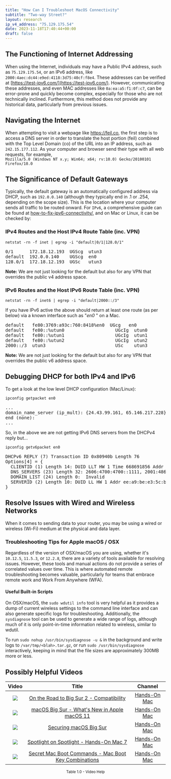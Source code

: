 ```yaml
---
title: "How Can I Troubleshoot MacOS Connectivity"
subtitle: "Two-way Street?"
layout: research
ip_v4_address: "75.129.175.54"
date: 2023-11-18T17:40:44+00:00
draft: false
---
```


## The Functioning of Internet Addressing

When using the Internet, individuals may have a Public IPv4 address, such as ```75.129.175.54```, or an IPv6 address, like ```2000:4aec:dc44:e9ed:4118:3d75:40cf:f8e4```. These addresses can be verified at [https://test-ipv6.com/](https://test-ipv6.com/). However, communicating these addresses, and even MAC addresses like ```0a:ea:a5:f1:0f:c7```, can be error-prone and quickly become complex, especially for those who are not technically inclined. Furthermore, this method does not provide any historical data, particularly from previous issues.
## Navigating the Internet

When attempting to visit a webpage like https://feil.co, the first step is to access a DNS server in order to translate the host portion (feil) combined with the Top Level Domain (co) of the URL into an IP address, such as ```242.15.177.112```. As your computer and browser send their type with all web requests, for example, <br>```Mozilla/5.0 (Windows NT x.y; Win64; x64; rv:10.0) Gecko/20100101 Firefox/10.0```
## The Significance of Default Gateways

Typically, the default gateway is an automatically configured address via DHCP, such as ```192.0.0.140``` (although they typically end in .1 or .254, depending on the scope size). This is the location where your computer sends all traffic to be routed onward. For ```IPv6```, a comprehensive guide can be found at [how-to-fix-ipv6-connectivity/](/blog/how-to-fix-ipv6-connectivity/), and on Mac or Linux, it can be checked by: <br>
### IPv4 Routes and the Host IPv4 Route Table (inc. VPN)
```netstat -rn -f inet | egrep -i "default|0/1|128.0/1"```

<pre>
0/1      172.18.12.193  UGScg  utun3
default  192.0.0.140    UGScg  en0
128.0/1  172.18.12.193  UGSc   utun3</pre>

**Note:** We are not just looking for the default but also for any VPN that overrides the public v4 address space.

### IPv6 Routes and the Host IPv6 Route Table (inc. VPN)
```netstat -rn -f inet6 | egrep -i "default|2000::/3"```

If you have IPv6 active the above should return at least one route (as per below) via a known interface such as "_en0_ " on a Mac. 

<pre>
default   fe80:3769:a93c:760:8418%en0  UGcg   en0
default   fe80::%utun0                   UGcIg  utun0
default   fe80::%utun1                   UGcIg  utun1
default   fe80::%utun2                   UGcIg  utun2
2000::/3  utun3                          USc    utun3</pre>

**Note:** We are not just looking for the default but also for any VPN that overrides the public v6 address space.
<br>

## Debugging DHCP for both IPv4 and IPv6

To get a look at the low level DHCP configuration (Mac/Linux): 

```ipconfig getpacket en0```

<pre>
...
domain_name_server (ip_mult): {24.43.99.161, 65.146.217.228}
end (none):
...</pre>

So, in the above we are not getting IPv6 DNS servers from the DHCPv4 reply but...

```ipconfig getv6packet en0```

<pre>
DHCPv6 REPLY (7) Transaction ID 0x80940b Length 76
Options[4] = {
  CLIENTID (1) Length 14: DUID LLT HW 1 Time 668691856 Addr 0a:ea:a5:f1:0f:c7
  DNS_SERVERS (23) Length 32: 2606:4700:4700::1111, 2001:4860:4860::8844
  DOMAIN_LIST (24) Length 0:  Invalid
  SERVERID (2) Length 10: DUID LL HW 1 Addr ee:a9:be:e3:5c:ba
}</pre>




## Resolve Issues with Wired and Wireless Networks

When it comes to sending data to your router, you may be using a wired or wireless (Wi-Fi) medium at the physical and data layer.
### Troubleshooting Tips for Apple macOS / OSX
Regardless of the version of OSX/macOS you are using, whether it's ```10.12.5```, ```11.5.3```, or ```12.2.8```, there are a variety of tools available for resolving issues. However, these tools and manual actions do not provide a series of correlated values over time. This is where automated remote troubleshooting becomes valuable, particularly for teams that embrace remote work and Work From Anywhere (WFA).
#### Useful Built-in Scripts
On OSX/macOS, the ```sudo wdutil info``` tool is very helpful as it provides a dump of current wireless settings to the command line interface and can also generate specific logs for troubleshooting. Additionally, the ```sysdiagnose``` tool can be used to generate a wide range of logs, although much of it is only point-in-time information related to wireless, similar to wdutil.

To run ```sudo nohup /usr/bin/sysdiagnose -u &``` in the background and write logs to ```/var/tmp/<blah>.tar.gz```, or run ```sudo /usr/bin/sysdiagnose``` interactively, keeping in mind that the file sizes are approximately 300MB more or less.
## Possibly Helpful Videos

<link href="/plugins/lity/css/lity.min.css" rel="stylesheet">
<script src="/plugins/lity/js/lity.min.js"></script>
<div class="table1-start"></div>

|Video | Title | Channel |
| :---: | :---: | :---: |
|<a href="https://www.youtube.com/watch?v=HEbK-Tignuc" data-lity><img src="https://i.ytimg.com/vi/HEbK-Tignuc/default.jpg" class="img-fluid"></a>|<a href="https://www.youtube.com/watch?v=HEbK-Tignuc" data-lity>On the Road to Big Sur 2 - Compatibility</a>|<a target="_blank" href="https://www.youtube.com/channel/UCg43DP8MdHVcl4rFK_delBg" >Hands-On Mac</a>|
|<a href="https://www.youtube.com/watch?v=JMKi6o9kaZI" data-lity><img src="https://i.ytimg.com/vi/JMKi6o9kaZI/default.jpg" class="img-fluid"></a>|<a href="https://www.youtube.com/watch?v=JMKi6o9kaZI" data-lity>macOS Big Sur - What&#39;s New in Apple macOS 11</a>|<a target="_blank" href="https://www.youtube.com/channel/UCg43DP8MdHVcl4rFK_delBg" >Hands-On Mac</a>|
|<a href="https://www.youtube.com/watch?v=7KdhJimuhNw" data-lity><img src="https://i.ytimg.com/vi/7KdhJimuhNw/default.jpg" class="img-fluid"></a>|<a href="https://www.youtube.com/watch?v=7KdhJimuhNw" data-lity>Securing macOS Big Sur</a>|<a target="_blank" href="https://www.youtube.com/channel/UCg43DP8MdHVcl4rFK_delBg" >Hands-On Mac</a>|
|<a href="https://www.youtube.com/watch?v=RslZ4W1EPqk" data-lity><img src="https://i.ytimg.com/vi/RslZ4W1EPqk/default.jpg" class="img-fluid"></a>|<a href="https://www.youtube.com/watch?v=RslZ4W1EPqk" data-lity>Spotlight on Spotlight - Hands-On Mac 7</a>|<a target="_blank" href="https://www.youtube.com/channel/UCg43DP8MdHVcl4rFK_delBg" >Hands-On Mac</a>|
|<a href="https://www.youtube.com/watch?v=VwNYWAxHCgM" data-lity><img src="https://i.ytimg.com/vi/VwNYWAxHCgM/default.jpg" class="img-fluid"></a>|<a href="https://www.youtube.com/watch?v=VwNYWAxHCgM" data-lity>Secret Mac Boot Commands - Mac Boot Key Combinations</a>|<a target="_blank" href="https://www.youtube.com/channel/UCg43DP8MdHVcl4rFK_delBg" >Hands-On Mac</a>|

<center><small>Table 1.0 - Video Help</small></center>
 <br>
<div class="table1-end"></div>
<script type="text/javascript">
(function() {
    $('div.table1-start').nextUntil('div.table1-end', 'table').addClass('table thead-dark table-striped table-responsive rounded').attr('id', 't1');
    $('#t1').find('thead').addClass('thead-dark');
})();
</script>

